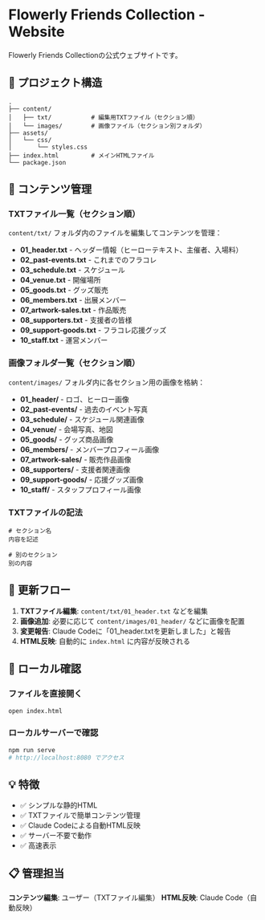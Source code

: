 # Flowerly Friends Collection - Website

Flowerly Friends Collectionの公式ウェブサイトです。

## 📁 プロジェクト構造

```
.
├── content/
│   ├── txt/           # 編集用TXTファイル（セクション順）
│   └── images/        # 画像ファイル（セクション別フォルダ）
├── assets/
│   └── css/
│       └── styles.css
├── index.html         # メインHTMLファイル
└── package.json
```

## 📝 コンテンツ管理

### TXTファイル一覧（セクション順）
`content/txt/` フォルダ内のファイルを編集してコンテンツを管理：

- **01_header.txt** - ヘッダー情報（ヒーローテキスト、主催者、入場料）
- **02_past-events.txt** - これまでのフラコレ
- **03_schedule.txt** - スケジュール
- **04_venue.txt** - 開催場所
- **05_goods.txt** - グッズ販売
- **06_members.txt** - 出展メンバー
- **07_artwork-sales.txt** - 作品販売
- **08_supporters.txt** - 支援者の皆様
- **09_support-goods.txt** - フラコレ応援グッズ
- **10_staff.txt** - 運営メンバー

### 画像フォルダ一覧（セクション順）
`content/images/` フォルダ内に各セクション用の画像を格納：

- **01_header/** - ロゴ、ヒーロー画像
- **02_past-events/** - 過去のイベント写真
- **03_schedule/** - スケジュール関連画像
- **04_venue/** - 会場写真、地図
- **05_goods/** - グッズ商品画像
- **06_members/** - メンバープロフィール画像
- **07_artwork-sales/** - 販売作品画像
- **08_supporters/** - 支援者関連画像
- **09_support-goods/** - 応援グッズ画像
- **10_staff/** - スタッフプロフィール画像

### TXTファイルの記法
```
# セクション名
内容を記述

# 別のセクション
別の内容
```

## 🔄 更新フロー

1. **TXTファイル編集**: `content/txt/01_header.txt` などを編集
2. **画像追加**: 必要に応じて `content/images/01_header/` などに画像を配置
3. **変更報告**: Claude Codeに「01_header.txtを更新しました」と報告
4. **HTML反映**: 自動的に `index.html` に内容が反映される

## 🚀 ローカル確認

### ファイルを直接開く
```bash
open index.html
```

### ローカルサーバーで確認
```bash
npm run serve
# http://localhost:8080 でアクセス
```

## 💡 特徴

- ✅ シンプルな静的HTML
- ✅ TXTファイルで簡単コンテンツ管理
- ✅ Claude Codeによる自動HTML反映
- ✅ サーバー不要で動作
- ✅ 高速表示

## 📋 管理担当

**コンテンツ編集**: ユーザー（TXTファイル編集）
**HTML反映**: Claude Code（自動反映）